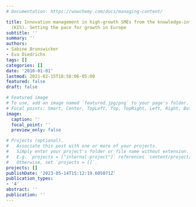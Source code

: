 ```yaml
---
# Documentation: https://wowchemy.com/docs/managing-content/

title: Innovation management in high-growth SMEs from the knowledge-intensive services
  (KIS). Setting the pace for growth in Europe
subtitle: ''
summary: ''
authors:
- Sabine Brunswicker
- Eva Diedrichs
tags: []
categories: []
date: '2010-01-01'
lastmod: 2021-02-15T18:58:06-05:00
featured: false
draft: false

# Featured image
# To use, add an image named `featured.jpg/png` to your page's folder.
# Focal points: Smart, Center, TopLeft, Top, TopRight, Left, Right, BottomLeft, Bottom, BottomRight.
image:
  caption: ''
  focal_point: ''
  preview_only: false

# Projects (optional).
#   Associate this post with one or more of your projects.
#   Simply enter your project's folder or file name without extension.
#   E.g. `projects = ["internal-project"]` references `content/project/deep-learning/index.md`.
#   Otherwise, set `projects = []`.
projects: []
publishDate: '2023-05-14T15:12:19.605071Z'
publication_types:
- '4'
abstract: ''
publication: ''
---
```

